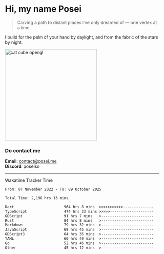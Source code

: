 # Hi, my name Posei  
> Carving a path to distant places I've only dreamed of — one vertex at a time.  

I build for the palm of your hand by daylight, and from the fabric of the stars by night.

  <img src="https://github.com/user-attachments/assets/54c92bc8-af3e-4bf1-b442-e889f1c01633" width="300" alt="cat cube opengl" />

### Do contact me

**Email**: [contact@posei.me](mailto:contact@posei.me)  
**Discord**: poseiso

---

Wakatime Tracker Time

<!--START_SECTION:waka-->

```txt
From: 07 November 2022 - To: 09 October 2025

Total Time: 2,196 hrs 13 mins

Dart                       964 hrs 8 mins  >>>>>>>>>>>--------------   43.90 %
TypeScript                 474 hrs 33 mins >>>>>--------------------   21.61 %
GDScript                   91 hrs 7 mins   >------------------------   04.15 %
Rust                       84 hrs 8 mins   >------------------------   03.83 %
Markdown                   79 hrs 32 mins  >------------------------   03.62 %
JavaScript                 68 hrs 45 mins  >------------------------   03.13 %
GDScript3                  64 hrs 35 mins  >------------------------   02.94 %
YAML                       60 hrs 49 mins  >------------------------   02.77 %
Go                         52 hrs 46 mins  >------------------------   02.40 %
Other                      45 hrs 12 mins  >------------------------   02.06 %
```

<!--END_SECTION:waka-->
